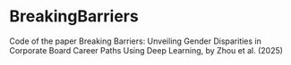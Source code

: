# BreakingBarriers
Code of the paper Breaking Barriers: Unveiling Gender Disparities in Corporate Board Career Paths Using Deep Learning, by Zhou et al. (2025)
